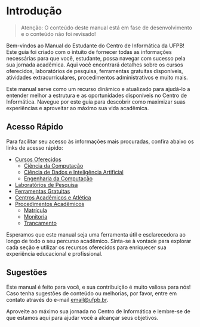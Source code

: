 # Introdução

> Atenção: O conteúdo deste manual está em fase de desenvolvimento e o conteúdo não foi revisado!

Bem-vindos ao Manual do Estudante do Centro de Informática da UFPB! Este guia foi criado com o intuito de fornecer todas as informações necessárias para que você, estudante, possa navegar com sucesso pela sua jornada acadêmica. Aqui você encontrará detalhes sobre os cursos oferecidos, laboratórios de pesquisa, ferramentas gratuitas disponíveis, atividades extracurriculares, procedimentos administrativos e muito mais.

Este manual serve como um recurso dinâmico e atualizado para ajudá-lo a entender melhor a estrutura e as oportunidades disponíveis no Centro de Informática. Navegue por este guia para descobrir como maximizar suas experiências e aproveitar ao máximo sua vida acadêmica.

## Acesso Rápido

Para facilitar seu acesso às informações mais procuradas, confira abaixo os links de acesso rápido:

- [Cursos Oferecidos](cursos/ciencia-da-computacao.md)
  - [Ciência da Computação](cursos/ciencia-da-computacao.md)
  - [Ciência de Dados e Inteligência Artificial](cursos/ciencia-de-dados-e-ia.md)
  - [Engenharia da Computação](cursos/engenharia-da-computacao.md)
- [Laboratórios de Pesquisa](laboratorios/lista.md)
- [Ferramentas Gratuitas](ferramentas/github-student.md)
- [Centros Acadêmicos e Atlética](extracurriculares/centros-academicos.md)
- [Procedimentos Acadêmicos](vida-academica/matricula.md)
  - [Matrícula](vida-academica/matricula.md)
  - [Monitoria](vida-academica/monitoria.md)
  - [Trancamento](vida-academica/trancamento.md)

Esperamos que este manual seja uma ferramenta útil e esclarecedora ao longo de todo o seu percurso acadêmico. Sinta-se à vontade para explorar cada seção e utilizar os recursos oferecidos para enriquecer sua experiência educacional e profissional.

## Sugestões

Este manual é feito para você, e sua contribuição é muito valiosa para nós! Caso tenha sugestões de conteúdo ou melhorias, por favor, entre em contato através do e-mail [email@ufpb.br](mailto:email@ufpb.br).

Aproveite ao máximo sua jornada no Centro de Informática e lembre-se de que estamos aqui para ajudar você a alcançar seus objetivos.


